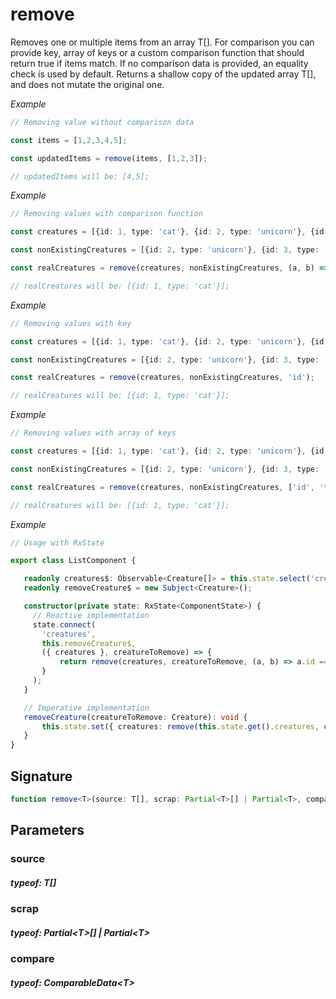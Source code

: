 # remove

Removes one or multiple items from an array T[].
For comparison you can provide key, array of keys or a custom comparison function that should return true if items match.
If no comparison data is provided, an equality check is used by default.
Returns a shallow copy of the updated array T[], and does not mutate the original one.

_Example_

```TypeScript
// Removing value without comparison data

const items = [1,2,3,4,5];

const updatedItems = remove(items, [1,2,3]);

// updatedItems will be: [4,5];
```

_Example_

```TypeScript
// Removing values with comparison function

const creatures = [{id: 1, type: 'cat'}, {id: 2, type: 'unicorn'}, {id: 3, type: 'kobold'}];

const nonExistingCreatures = [{id: 2, type: 'unicorn'}, {id: 3, type: 'kobold'}];

const realCreatures = remove(creatures, nonExistingCreatures, (a, b) => a.id === b.id);

// realCreatures will be: [{id: 1, type: 'cat'}];
```

_Example_

```TypeScript
// Removing values with key

const creatures = [{id: 1, type: 'cat'}, {id: 2, type: 'unicorn'}, {id: 3, type: 'kobold'}];

const nonExistingCreatures = [{id: 2, type: 'unicorn'}, {id: 3, type: 'kobold'}];

const realCreatures = remove(creatures, nonExistingCreatures, 'id');

// realCreatures will be: [{id: 1, type: 'cat'}];
```

_Example_

```TypeScript
// Removing values with array of keys

const creatures = [{id: 1, type: 'cat'}, {id: 2, type: 'unicorn'}, {id: 3, type: 'kobold'}];

const nonExistingCreatures = [{id: 2, type: 'unicorn'}, {id: 3, type: 'kobold'}];

const realCreatures = remove(creatures, nonExistingCreatures, ['id', 'type']);

// realCreatures will be: [{id: 1, type: 'cat'}];
```

_Example_

```TypeScript
// Usage with RxState

export class ListComponent {

   readonly creatures$: Observable<Creature[]> = this.state.select('creatures');
   readonly removeCreature$ = new Subject<Creature>();

   constructor(private state: RxState<ComponentState>) {
     // Reactive implementation
     state.connect(
       'creatures',
       this.removeCreature$,
       ({ creatures }, creatureToRemove) => {
           return remove(creatures, creatureToRemove, (a, b) => a.id === b.id);
       }
     );
   }

   // Imperative implementation
   removeCreature(creatureToRemove: Creature): void {
       this.state.set({ creatures: remove(this.state.get().creatures, creatureToRemove, (a, b) => a.id === b.id)});
   }
}
```

## Signature

```TypeScript
function remove<T>(source: T[], scrap: Partial<T>[] | Partial<T>, compare?: ComparableData<T>): T[]
```

## Parameters

### source

##### typeof: T[]

### scrap

##### typeof: Partial&#60;T&#62;[] | Partial&#60;T&#62;

### compare

##### typeof: ComparableData&#60;T&#62;

